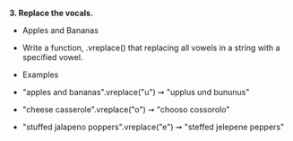 **3. Replace the vocals.**

 * Apples and Bananas
 
 *  Write a function, .vreplace() that replacing all vowels in a string with a specified vowel.
 
 *  Examples
 * "apples and bananas".vreplace("u") ➞ "upplus und bununus"
 * "cheese casserole".vreplace("o") ➞ "chooso cossorolo"
 * "stuffed jalapeno poppers".vreplace("e") ➞ "steffed jelepene peppers"
 
